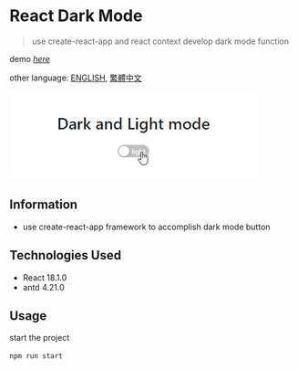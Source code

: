 # React Dark Mode
> use create-react-app and react context develop dark mode function

demo [_here_](https://areslin1201.github.io/react-dark-mode/)

other language: [ENGLISH](README.md), [繁體中文](README.zh-tw.md)

![Image](./images/dark-mode-reect.gif)

## Information
- use create-react-app framework to accomplish dark mode button

## Technologies Used
- React 18.1.0
- antd 4.21.0

## Usage
start the project

`npm run start`